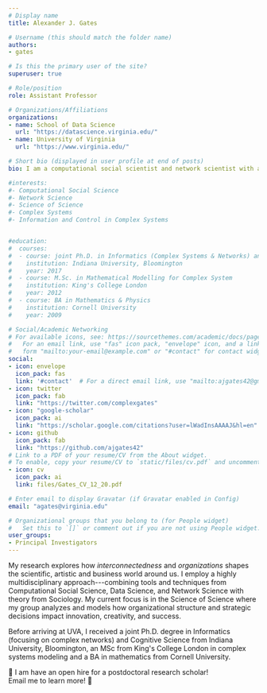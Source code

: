 ```yaml
---
# Display name
title: Alexander J. Gates

# Username (this should match the folder name)
authors:
- gates

# Is this the primary user of the site?
superuser: true

# Role/position
role: Assistant Professor

# Organizations/Affiliations
organizations:
- name: School of Data Science
  url: "https://datascience.virginia.edu/"
- name: University of Virginia
  url: "https://www.virginia.edu/"

# Short bio (displayed in user profile at end of posts)
bio: I am a computational social scientist and network scientist with a passion for uncovering how interconnectedness shapes our lives.

#interests:
#- Computational Social Science
#- Network Science
#- Science of Science
#- Complex Systems
#- Information and Control in Complex Systems


#education:
#  courses:
#  - course: joint Ph.D. in Informatics (Complex Systems & Networks) and Cognitive Science
#    institution: Indiana University, Bloomington
#    year: 2017
#  - course: M.Sc. in Mathematical Modelling for Complex System
#    institution: King's College London
#    year: 2012
#  - course: BA in Mathematics & Physics
#    institution: Cornell University
#    year: 2009

# Social/Academic Networking
# For available icons, see: https://sourcethemes.com/academic/docs/page-builder/#icons
#   For an email link, use "fas" icon pack, "envelope" icon, and a link in the
#   form "mailto:your-email@example.com" or "#contact" for contact widget.
social:
- icon: envelope
  icon_pack: fas
  link: '#contact'  # For a direct email link, use "mailto:ajgates42@gmail.com".
- icon: twitter
  icon_pack: fab
  link: "https://twitter.com/complexgates"
- icon: "google-scholar"
  icon_pack: ai
  link: "https://scholar.google.com/citations?user=lWadInsAAAAJ&hl=en"
- icon: github
  icon_pack: fab
  link: "https://github.com/ajgates42"
# Link to a PDF of your resume/CV from the About widget.
# To enable, copy your resume/CV to `static/files/cv.pdf` and uncomment the lines below.
- icon: cv
  icon_pack: ai
  link: files/Gates_CV_12_20.pdf

# Enter email to display Gravatar (if Gravatar enabled in Config)
email: "agates@virginia.edu"

# Organizational groups that you belong to (for People widget)
#   Set this to `[]` or comment out if you are not using People widget.
user_groups:
- Principal Investigators
---
```


My research explores how *interconnectedness* and *organizations* shapes the scientific, artistic and business world around us.  I employ a highly multidisciplinary approach---combining tools and techniques from Computational Social Science, Data Science, and Network Science with theory from Sociology.  My current focus is in the Science of Science where my group analyzes and models how organizational structure and strategic decisions impact innovation, creativity, and success. 

Before arriving at UVA, I received a joint Ph.D. degree in Informatics (focusing on complex networks) and Cognitive Science from Indiana University, Bloomington, an MSc from King's College London in complex systems modeling and a BA in mathematics from Cornell University.

:rotating_light: I am have an open hire for a postdoctoral research scholar!
\
Email me to learn more!  :rotating_light: